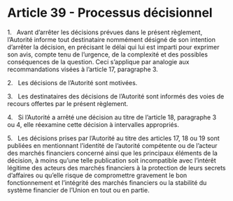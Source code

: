 # Article 39 - Processus décisionnel


1.   Avant d’arrêter les décisions prévues dans le présent règlement, l’Autorité informe tout destinataire nommément désigné de son intention d’arrêter la décision, en précisant le délai qui lui est imparti pour exprimer son avis, compte tenu de l’urgence, de la complexité et des possibles conséquences de la question. Ceci s’applique par analogie aux recommandations visées à l’article 17, paragraphe 3.

2.   Les décisions de l’Autorité sont motivées.

3.   Les destinataires des décisions de l’Autorité sont informés des voies de recours offertes par le présent règlement.

4.   Si l’Autorité a arrêté une décision au titre de l’article 18, paragraphe 3 ou 4, elle réexamine cette décision à intervalles appropriés.

5.   Les décisions prises par l’Autorité au titre des articles 17, 18 ou 19 sont publiées en mentionnant l’identité de l’autorité compétente ou de l’acteur des marchés financiers concerné ainsi que les principaux éléments de la décision, à moins qu’une telle publication soit incompatible avec l’intérêt légitime des acteurs des marchés financiers à la protection de leurs secrets d’affaires ou qu’elle risque de compromettre gravement le bon fonctionnement et l’intégrité des marchés financiers ou la stabilité du système financier de l’Union en tout ou en partie.
